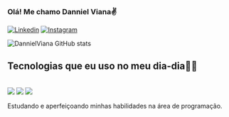 ### Olá! Me chamo Danniel Viana✌️

[![Linkedin](https://img.shields.io/badge/LinkedIn-0077B5?style=for-the-badge&logo=linkedin&logoColor=white)](https://www.linkedin.com/in/danniel-viana-a4110b257/)
[![Instagram](https://img.shields.io/badge/Instagram-E4405F?style=for-the-badge&logo=instagram&logoColor=white)](https://www.instagram.com/danniel_viana_/)

![DannielViana GitHub stats](https://github-readme-stats.vercel.app/api?username=DannielViana&show_icons=true&theme=tokyonight)

## Tecnologias que eu uso no meu dia-dia👨‍💻
<div style="display: inline_block"><br/>
 <img align="center" alt"html5" src="https://img.shields.io/badge/HTML5-E34F26?style=for-the-badge&logo=html5&logoColor=white" />
 <img align="center" alt"css" src="https://img.shields.io/badge/CSS3-1572B6?style=for-the-badge&logo=css3&logoColor=white" />
 <img align="center" alt"js" src="https://img.shields.io/badge/JavaScript-F7DF1E?style=for-the-badge&logo=javascript&logoColor=black" />
</div></br>
Estudando e aperfeiçoando minhas habilidades na área de programação.
